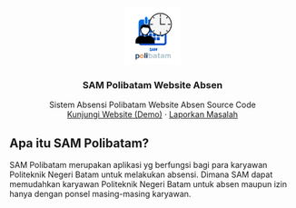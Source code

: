 <br />
<p align="center">
  <a href=https://github.com/SAM-Polibatam/">
    <img src="/Source Code/assets/images/logoSAM.png" alt="Logo SAM Polibatam" width="100" height="100">
  </a>

  <h3 align="center">SAM Polibatam Website Absen</h3>

  <p align="center">
    Sistem Absensi Polibatam Website Absen Source Code
    <br />
    <a href="https://absen.polibatam.ac.id/">Kunjungi Website (Demo)</a>
    ·
    <a href="https://github.com/SAM-Polibatam/Web-Absen/issues">Laporkan Masalah</a>
  </p>
</p>

<!-- ABOUT THE PROJECT -->
## Apa itu SAM Polibatam?

SAM Polibatam merupakan aplikasi yg berfungsi bagi para karyawan Politeknik Negeri Batam untuk melakukan absensi. Dimana SAM dapat memudahkan karyawan Politeknik Negeri Batam untuk absen maupun izin hanya dengan ponsel masing-masing karyawan.
